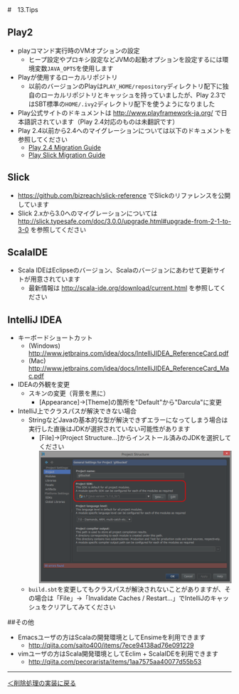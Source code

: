 #　13.Tips

## Play2
* playコマンド実行時のVMオプションの設定
  * ヒープ設定やプロキシ設定などJVMの起動オプションを設定するには環境変数`JAVA_OPTS`を使用します
* Playが使用するローカルリポジトリ
  * 以前のバージョンのPlayは`PLAY_HOME/repository`ディレクトリ配下に独自のローカルリポジトリとキャッシュを持っていましたが、Play 2.3ではSBT標準の`HOME/.ivy2`ディレクトリ配下を使うようになりました
* Play公式サイトのドキュメントは http://www.playframework-ja.org/ で日本語訳されています（Play 2.4対応のものは未翻訳です）
* Play 2.4以前から2.4へのマイグレーションについては以下のドキュメントを参照してください
  * [Play 2.4 Migration Guide](https://www.playframework.com/documentation/2.4.x/Migration24)
  * [Play Slick Migration Guide](https://www.playframework.com/documentation/2.4.x/PlaySlickMigrationGuide)

## Slick
* https://github.com/bizreach/slick-reference でSlickのリファレンスを公開しています
* Slick 2.xから3.0へのマイグレーションについては http://slick.typesafe.com/doc/3.0.0/upgrade.html#upgrade-from-2-1-to-3-0 を参照してください

## ScalaIDE
* Scala IDEはEclipseのバージョン、Scalaのバージョンにあわせて更新サイトが用意されています
  * 最新情報は http://scala-ide.org/download/current.html を参照してください

## IntelliJ IDEA
* キーボードショートカット
  * (Windows) http://www.jetbrains.com/idea/docs/IntelliJIDEA_ReferenceCard.pdf
  * (Mac) http://www.jetbrains.com/idea/docs/IntelliJIDEA_ReferenceCard_Mac.pdf
* IDEAの外観を変更
  * スキンの変更（背景を黒に）
    * [Appearance]→[Theme]の箇所を"Default"から"Darcula"に変更
* IntelliJ上でクラスパスが解決できない場合
  * StringなどJavaの基本的な型が解決できずエラーになってしまう場合は実行した直後はJDKが選択されていない可能性があります
    * [File]→[Project Structure...]からインストール済みのJDKを選択してください
![JDKを選択](images/idea_jdk.png)
  * `build.sbt`を変更してもクラスパスが解決されないことがありますが、その場合は「File」→「Invalidate Caches / Restart...」でIntelliJのキャッシュをクリアしてみてください

##その他
* Emacsユーザの方はScalaの開発環境としてEnsimeを利用できます
  * http://qiita.com/saito400/items/7ece94138ad76e091229
* vimユーザの方はScala開発環境としてEclim + ScalaIDEを利用できます
  * http://qiita.com/pecorarista/items/1aa7575aa40077d55b53


----
[＜削除処理の実装に戻る](12_implement_delete_api.md)
